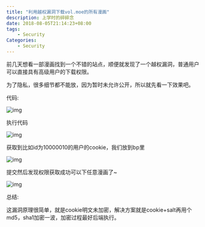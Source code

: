 ```yaml
---
title: "利用越权漏洞下载vol.moe的所有漫画"
description: 上学时的碎碎念
date: 2018-08-05T21:14:23+08:00
tags:
    - Security
Categories:
    - Security
---
```


前几天想看一部漫画找到一个不错的站点，顺便就发现了一个越权漏洞，普通用户可以直接具有高级用户的下载权限。

为了隐私，很多细节都不能放，因为暂时未允许公开，所以就先看一下效果吧。

代码:

![img](http://p6jpvwsnk.bkt.clouddn.com/18-8-5/9313906.jpg)

执行代码

![img](http://p6jpvwsnk.bkt.clouddn.com/18-8-5/84685411.jpg)

获取到比如id为10000010的用户的cookie，我们放到bp里

![img](http://p6jpvwsnk.bkt.clouddn.com/18-8-5/51303251.jpg)

提交然后发现权限获取成功可以下任意漫画了~

![img](http://p6jpvwsnk.bkt.clouddn.com/18-8-5/16401895.jpg)

总结:

这漏洞原理很简单，就是cookie明文未加密，解决方案就是cookie+salt再用个md5，sha1加密一波，加密过程最好后端执行。